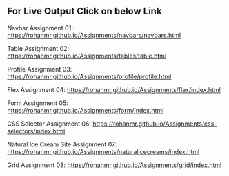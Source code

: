 ## For Live Output Click on below Link
Navbar Assignment 01 :
https://rohanmr.github.io/Assignments/navbars/navbars.html

Table Assignment 02:
https://rohanmr.github.io/Assignments/tables/table.html

Profile Assignment 03:
https://rohanmr.github.io/Assignments/profile/profile.html

Flex Assignment 04:
https://rohanmr.github.io/Assignments/flex/index.html

Form Assignment 05:
https://rohanmr.github.io/Assignments/form/index.html

CSS Selector Assignment 06:
https://rohanmr.github.io/Assignments/css-selectors/index.html

Natural Ice Cream Site Assignment 07:
https://rohanmr.github.io/Assignments/naturalicecreams/index.html

Grid Assignment 08:
https://rohanmr.github.io/Assignments/grid/index.html
